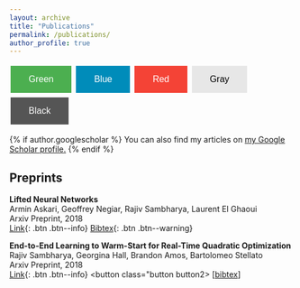 ```yaml
---
layout: archive
title: "Publications"
permalink: /publications/
author_profile: true
---
```


<style>
.button {
  background-color: #4CAF50; /* Green */
  border: none;
  color: white;
  padding: 15px 32px;
  text-align: center;
  text-decoration: none;
  display: inline-block;
  font-size: 16px;
  margin: 4px 2px;
  cursor: pointer;
}

.button2 {background-color: #008CBA;} /* Blue */
.button3 {background-color: #f44336;} /* Red */ 
.button4 {background-color: #e7e7e7; color: black;} /* Gray */ 
.button5 {background-color: #555555;} /* Black */
</style>

<button class="button">Green</button>
<button class="button button2">Blue</button>
<button class="button button3">Red</button>
<button class="button button4">Gray</button>
<button class="button button5">Black</button>


{% if author.googlescholar %}
  You can also find my articles on <u><a href="{{author.googlescholar}}">my Google Scholar profile</a>.</u>
{% endif %}

## Preprints
**Lifted Neural Networks**\
Armin Askari, Geoffrey Negiar, Rajiv Sambharya, Laurent El Ghaoui\
Arxiv Preprint, 2018\
[Link](https://arxiv.org/pdf/1805.01532.pdf){: .btn .btn--info}
[Bibtex](https://dblp.uni-trier.de/rec/journals/corr/abs-1805-01532.html?view=bibtex){: .btn .btn--warning}

**End-to-End Learning to Warm-Start for Real-Time Quadratic Optimization**\
Rajiv Sambharya, Georgina Hall, Brandon Amos, Bartolomeo Stellato\
Arxiv Preprint, 2018\
[Link](https://arxiv.org/pdf/2212.08260.pdf){: .btn .btn--info}
<a><button class="button button2>
[<a href='javascript:;'
    onclick='$("#abs_e2e_qp").toggle()'>bibtex</a>]
</button></a>
    
<div id="abs_e2e_qp" style="text-align: justify; display: none" markdown="1">
<pre>@misc{sambharya2022endtoend,
      title={End-to-End Learning to Warm-Start for Real-Time Quadratic Optimization}, 
      author={Rajiv Sambharya and Georgina Hall and Brandon Amos and Bartolomeo Stellato},
      year={2022},
      eprint={2212.08260},
      archivePrefix={arXiv},
      primaryClass={math.OC}
}
</div>


